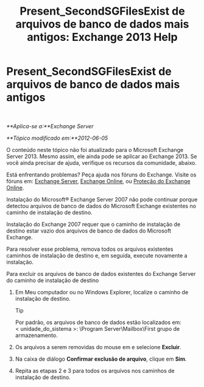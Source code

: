 ﻿---
title: 'Present_SecondSGFilesExist de arquivos de banco de dados mais antigos: Exchange 2013 Help'
TOCTitle: Present_SecondSGFilesExist de arquivos de banco de dados mais antigos
ms:assetid: fe2908e7-df8b-4f35-946a-cfbf8521e93a
ms:mtpsurl: https://technet.microsoft.com/pt-br/library/ms.exch.setupreadiness.secondsgfilesexist(v=EXCHG.150)
ms:contentKeyID: 50487080
ms.date: 05/22/2018
mtps_version: v=EXCHG.150
ms.translationtype: MT
---

# Present\_SecondSGFilesExist de arquivos de banco de dados mais antigos

 

_**Aplica-se a:**Exchange Server_

_**Tópico modificado em:**2012-06-05_

O conteúdo neste tópico não foi atualizado para o Microsoft Exchange Server 2013. Mesmo assim, ele ainda pode se aplicar ao Exchange 2013. Se você ainda precisar de ajuda, verifique os recursos da comunidade, abaixo.

Está enfrentando problemas? Peça ajuda nos fóruns do Exchange. Visite os fóruns em: [Exchange Server](https://go.microsoft.com/fwlink/p/?linkid=60612), [Exchange Online](https://go.microsoft.com/fwlink/p/?linkid=267542), ou [Proteção do Exchange Online](https://go.microsoft.com/fwlink/p/?linkid=285351).

Instalação do Microsoft® Exchange Server 2007 não pode continuar porque detectou arquivos de banco de dados do Microsoft Exchange existentes no caminho de instalação de destino.

Instalação do Exchange 2007 requer que o caminho de instalação de destino estar vazio dos arquivos de banco de dados do Microsoft Exchange.

Para resolver esse problema, remova todos os arquivos existentes caminhos de instalação de destino e, em seguida, execute novamente a instalação.

Para excluir os arquivos de banco de dados existentes do Exchange Server do caminho de instalação de destino

1.  Em Meu computador ou no Windows Explorer, localize o caminho de instalação de destino.
    

    > [!TIP]
    > Por padrão, os arquivos de banco de dados estão localizados em:<BR>&lt; unidade_do_sistema &gt;: \Program Server\Mailbox\First grupo de armazenamento.



2.  Os arquivos a serem removidas do mouse em e selecione **Excluir**.

3.  Na caixa de diálogo **Confirmar exclusão de arquivo**, clique em **Sim**.

4.  Repita as etapas 2 e 3 para todos os arquivos nos caminhos de instalação de destino.

